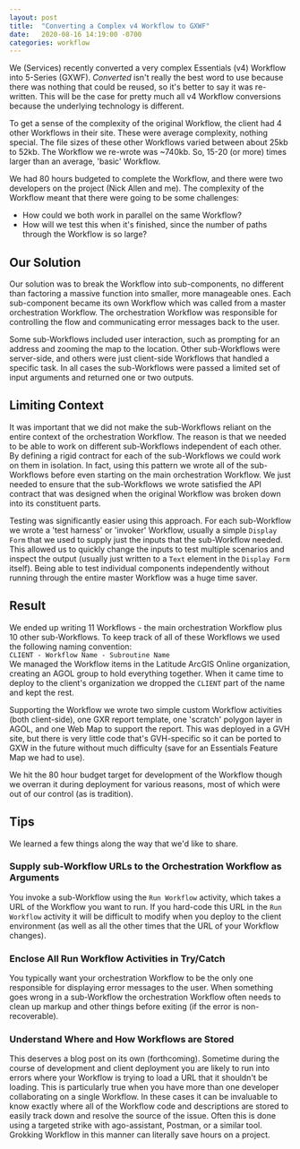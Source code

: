 ```yaml
---
layout: post
title:  "Converting a Complex v4 Workflow to GXWF"
date:   2020-08-16 14:19:00 -0700
categories: workflow
---
```


We (Services) recently converted a very complex Essentials (v4) Workflow into 5-Series (GXWF). *Converted* isn't really the best word to use because there was nothing that could be reused, so it's better to say it was re-written. This will be the case for pretty much all v4 Workflow conversions because the underlying technology is different.
  
To get a sense of the complexity of the original Workflow, the client had 4 other Workflows in their site. These were average complexity, nothing special. The file sizes of these other Workflows varied between about 25kb to 52kb. The Workflow we re-wrote was ~740kb. So, 15-20 (or more) times larger than an average, 'basic' Workflow.
  
We had 80 hours budgeted to complete the Workflow, and there were two developers on the project (Nick Allen and me). The complexity of the Workflow meant that there were going to be some challenges:
- How could we both work in parallel on the same Workflow?
- How will we test this when it's finished, since the number of paths through the Workflow is so large?
  
## Our Solution
Our solution was to break the Workflow into sub-components, no different than factoring a massive function into smaller, more manageable ones. Each sub-component became its own Workflow which was called from a master orchestration Workflow. The orchestration Workflow was responsible for controlling the flow and communicating error messages back to the user.
  
Some sub-Workflows included user interaction, such as prompting for an address and zooming the map to the location. Other sub-Workflows were server-side, and others were just client-side Workflows that handled a specific task. In all cases the sub-Workflows were passed a limited set of input arguments and returned one or two outputs.
  
## Limiting Context
It was important that we did not make the sub-Workflows reliant on the entire context of the orchestration Workflow. The reason is that we needed to be able to work on different sub-Workflows independent of each other. By defining a rigid contract for each of the sub-Workflows we could work on them in isolation. In fact, using this pattern we wrote all of the sub-Workflows before even starting on the main orchestration Workflow. We just needed to ensure that the sub-Workflows we wrote satisfied the API contract that was designed when the original Workflow was broken down into its constituent parts.
  
Testing was significantly easier using this approach. For each sub-Workflow we wrote a 'test harness' or 'invoker' Workflow, usually a simple `Display Form` that we used to supply just the inputs that the sub-Workflow needed. This allowed us to quickly change the inputs to test multiple scenarios and inspect the output (usually just written to a `Text` element in the `Display Form` itself). Being able to test individual components independently without running through the entire master Workflow was a huge time saver.
  
## Result
We ended up writing 11 Workflows - the main orchestration Workflow plus 10 other sub-Workflows. To keep track of all of these Workflows we used the following naming convention:  
`CLIENT - Workflow Name - Subroutine Name`  
We managed the Workflow items in the Latitude ArcGIS Online organization, creating an AGOL group to hold everything together. When it came time to deploy to the client's organization we dropped the `CLIENT` part of the name and kept the rest.
  
Supporting the Workflow we wrote two simple custom Workflow activities (both client-side), one GXR report template, one 'scratch' polygon layer in AGOL, and one Web Map to support the report. This was deployed in a GVH site, but there is very little code that's GVH-specific so it can be ported to GXW in the future without much difficulty (save for an Essentials Feature Map we had to use).

We hit the 80 hour budget target for development of the Workflow though we overran it during deployment for various reasons, most of which were out of our control (as is tradition).
  
## Tips
We learned a few things along the way that we'd like to share.  
### Supply sub-Workflow URLs to the Orchestration Workflow as Arguments
You invoke a sub-Workflow using the `Run Workflow` activity, which takes a URL of the Workflow you want to run. If you hard-code this URL in the `Run Workflow` activity it will be difficult to modify when you deploy to the client environment (as well as all the other times that the URL of your Workflow changes).
### Enclose All Run Workflow Activities in Try/Catch
You typically want your orchestration Workflow to be the only one responsible for displaying error messages to the user. When something goes wrong in a sub-Workflow the orchestration Workflow often needs to clean up markup and other things before exiting (if the error is non-recoverable).
### Understand Where and How Workflows are Stored
This deserves a blog post on its own (forthcoming). Sometime during the course of development and client deployment you are likely to run into errors where your Workflow is trying to load a URL that it shouldn't be loading. This is particularly true when you have more than one developer collaborating on a single Workflow. In these cases it can be invaluable to know exactly where all of the Workflow code and descriptions are stored to easily track down and resolve the source of the issue. Often this is done using a targeted strike with ago-assistant, Postman, or a similar tool. Grokking Workflow in this manner can literally save hours on a project.